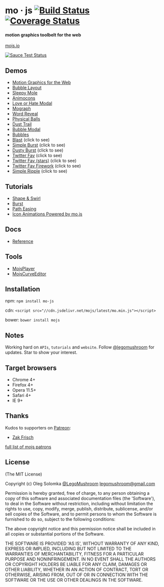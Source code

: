 # mo · js [![Build Status](https://travis-ci.org/legomushroom/mojs.svg?branch=master)](https://travis-ci.org/legomushroom/mojs) [![Coverage Status](https://coveralls.io/repos/legomushroom/mojs/badge.svg?branch=master)](https://coveralls.io/r/legomushroom/mojs?branch=master)

#### motion graphics toolbelt for the web
[mojs.io](http://mojs.io/)

[![Sauce Test Status](https://saucelabs.com/browser-matrix/legomushroom.svg)](https://saucelabs.com/u/legomushroom)

## Demos
  - [Motion Graphics for the Web](http://codepen.io/sol0mka/full/ogOYJj/)
  - [Bubble Layout](http://codepen.io/sol0mka/full/yNOage/)
  - [Sleepy Mole](http://codepen.io/sol0mka/full/OyzBXR)
  - [Animocons](http://tympanus.net/Development/Animocons/)
  - [Love or Hate Modal](http://codepen.io/sol0mka/full/812699ce32c9a7aeb70c9384b32a533a/)
  - [Mograph](http://codepen.io/sol0mka/full/39427561a8a0b15d7896480a7d96d3d1/)
  - [Word Reveal](http://codepen.io/sol0mka/full/c94452fb65dbf676b0ae8a12d4267473/)
  - [Physical Balls](http://codepen.io/sol0mka/full/7315f4364360ec87a6655d33782702fe/)
  - [Dust Trail](http://codepen.io/sol0mka/full/633e6aa52d40691cca2f2cda91650bae/)
  - [Bubble Modal](http://codepen.io/sol0mka/full/3c49de2d7d0ca3e92bf5db5bf7a2687d/)
  - [Bubbles](http://codepen.io/sol0mka/full/2ef10ed42ff535182c31cd1dbb81e453/)
  - [Blast](http://codepen.io/sol0mka/full/699cfc8716a13e0e1c15105af2b6fb95/) (click to see)
  - [Simple Burst](http://codepen.io/sol0mka/full/6caf96461207a5caa9226fbd2631569d/) (click to see)
  - [Dusty Burst](http://codepen.io/sol0mka/full/03e9d8f2fbf886aa1505c61c81d782a0/) (click to see)
  - [Twitter Fav](http://codepen.io/sol0mka/full/wWdRLk/) (click to see)
  - [Twitter Fav (stars)](http://codepen.io/sol0mka/full/PzmAym/) (click to see)
  - [Twitter Fav Firework](http://codepen.io/sol0mka/full/xOAKKA/) (click to see)
  - [Simple Ripple](http://codepen.io/sol0mka/full/XKdWJg/) (click to see)

## Tutorials
  - [Shape & Swirl](http://mojs.io/tutorials/shape/)
  - [Burst](http://mojs.io/tutorials/burst/)
  - [Path Easing](http://mojs.io/tutorials/easing/path-easing/)
  - [Icon Animations Powered by mo.js](http://tympanus.net/codrops/2016/02/23/icon-animations-powered-by-mo-js/)

## Docs
  - [Reference](https://github.com/legomushroom/mojs/blob/master/api/readme.md)

## Tools
  - [MojsPlayer](https://github.com/legomushroom/mojs-player)
  - [MojsCurveEditor](https://github.com/legomushroom/mojs-curve-editor)

## Installation

npm: `npm install mo-js`

cdn: `<script src="//cdn.jsdelivr.net/mojs/latest/mo.min.js"></script>`  

bower: `bower install mojs`

## Notes
Working hard on `APIs`, `tutorials` and `website`. Follow [@legomushroom](https://twitter.com/legomushroom) for updates. Star to show your interest.

## Target browsers
- Chrome 4+
- Firefox 4+
- Opera 11.5+
- Safari 4+
- IE 9+

## Thanks

Kudos to supporters on [Patreon](https://patreon.com/user?u=3219311&utm_medium=social&utm_source=twitter&utm_campaign=creatorshare):

- [Zak Frisch](https://github.com/zfrisch)

[full list of mojs patrons](./patrons.md)


## License

(The MIT License)

Copyright (c) Oleg Solomka [@LegoMushroom](https://twitter.com/legomushroom) [legomushroom@gmail.com](mailto:legomushroom@gmail.com)

Permission is hereby granted, free of charge, to any person obtaining a copy of this software and associated documentation files (the 'Software'), to deal in the Software without restriction, including without limitation the rights to use, copy, modify, merge, publish, distribute, sublicense, and/or sell copies of the Software, and to permit persons to whom the Software is furnished to do so, subject to the following conditions:

The above copyright notice and this permission notice shall be included in all copies or substantial portions of the Software.

THE SOFTWARE IS PROVIDED 'AS IS', WITHOUT WARRANTY OF ANY KIND, EXPRESS OR IMPLIED, INCLUDING BUT NOT LIMITED TO THE WARRANTIES OF MERCHANTABILITY, FITNESS FOR A PARTICULAR PURPOSE AND NONINFRINGEMENT. IN NO EVENT SHALL THE AUTHORS OR COPYRIGHT HOLDERS BE LIABLE FOR ANY CLAIM, DAMAGES OR OTHER LIABILITY, WHETHER IN AN ACTION OF CONTRACT, TORT OR OTHERWISE, ARISING FROM, OUT OF OR IN CONNECTION WITH THE SOFTWARE OR THE USE OR OTHER DEALINGS IN THE SOFTWARE.
